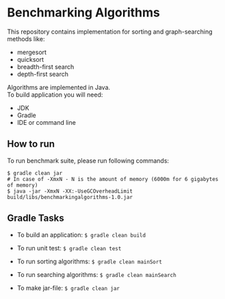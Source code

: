 # Benchmarking Algorithms

This repository contains implementation for sorting and graph-searching methods like:
* mergesort
* quicksort
* breadth-first search
* depth-first search

Algorithms are implemented in Java.  
To build application you will need:
* JDK 
* Gradle
* IDE or command line

## How to run
To run benchmark suite, please run following commands:
```
$ gradle clean jar
# In case of -XmxN - N is the amount of memory (6000m for 6 gigabytes of memory)
$ java -jar -XmxN -XX:-UseGCOverheadLimit build/libs/benchmarkingalgorithms-1.0.jar
```

## Gradle Tasks

* To build an application:
`$ gradle clean build`

* To run unit test:
`$ gradle clean test`

* To run sorting algorithms:
`$ gradle clean mainSort`

* To run searching algorithms:
`$ gradle clean mainSearch`

* To make jar-file:
`$ gradle clean jar`

